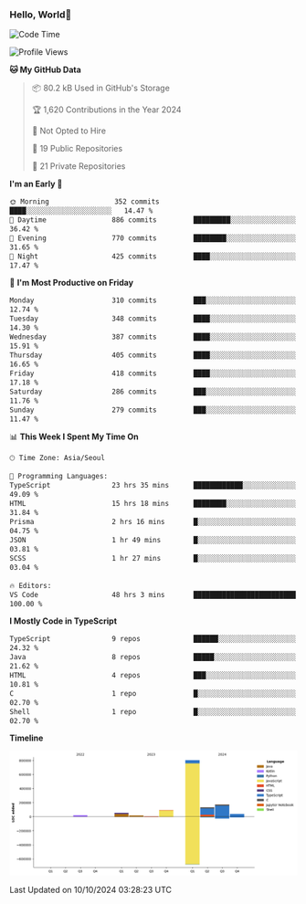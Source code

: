 
### Hello, World🐤

<!--START_SECTION:waka-->
![Code Time](http://img.shields.io/badge/Code%20Time-792%20hrs%206%20mins-blue)

![Profile Views](http://img.shields.io/badge/Profile%20Views-1-blue)

**🐱 My GitHub Data** 

> 📦 80.2 kB Used in GitHub's Storage 
 > 
> 🏆 1,620 Contributions in the Year 2024
 > 
> 🚫 Not Opted to Hire
 > 
> 📜 19 Public Repositories 
 > 
> 🔑 21 Private Repositories 
 > 
**I'm an Early 🐤** 

```text
🌞 Morning                352 commits         ████░░░░░░░░░░░░░░░░░░░░░   14.47 % 
🌆 Daytime                886 commits         █████████░░░░░░░░░░░░░░░░   36.42 % 
🌃 Evening                770 commits         ████████░░░░░░░░░░░░░░░░░   31.65 % 
🌙 Night                  425 commits         ████░░░░░░░░░░░░░░░░░░░░░   17.47 % 
```
📅 **I'm Most Productive on Friday** 

```text
Monday                   310 commits         ███░░░░░░░░░░░░░░░░░░░░░░   12.74 % 
Tuesday                  348 commits         ████░░░░░░░░░░░░░░░░░░░░░   14.30 % 
Wednesday                387 commits         ████░░░░░░░░░░░░░░░░░░░░░   15.91 % 
Thursday                 405 commits         ████░░░░░░░░░░░░░░░░░░░░░   16.65 % 
Friday                   418 commits         ████░░░░░░░░░░░░░░░░░░░░░   17.18 % 
Saturday                 286 commits         ███░░░░░░░░░░░░░░░░░░░░░░   11.76 % 
Sunday                   279 commits         ███░░░░░░░░░░░░░░░░░░░░░░   11.47 % 
```


📊 **This Week I Spent My Time On** 

```text
🕑︎ Time Zone: Asia/Seoul

💬 Programming Languages: 
TypeScript               23 hrs 35 mins      ████████████░░░░░░░░░░░░░   49.09 % 
HTML                     15 hrs 18 mins      ████████░░░░░░░░░░░░░░░░░   31.84 % 
Prisma                   2 hrs 16 mins       █░░░░░░░░░░░░░░░░░░░░░░░░   04.75 % 
JSON                     1 hr 49 mins        █░░░░░░░░░░░░░░░░░░░░░░░░   03.81 % 
SCSS                     1 hr 27 mins        █░░░░░░░░░░░░░░░░░░░░░░░░   03.04 % 

🔥 Editors: 
VS Code                  48 hrs 3 mins       █████████████████████████   100.00 % 
```

**I Mostly Code in TypeScript** 

```text
TypeScript               9 repos             ██████░░░░░░░░░░░░░░░░░░░   24.32 % 
Java                     8 repos             █████░░░░░░░░░░░░░░░░░░░░   21.62 % 
HTML                     4 repos             ███░░░░░░░░░░░░░░░░░░░░░░   10.81 % 
C                        1 repo              █░░░░░░░░░░░░░░░░░░░░░░░░   02.70 % 
Shell                    1 repo              █░░░░░░░░░░░░░░░░░░░░░░░░   02.70 % 
```



**Timeline**

![Lines of Code chart](https://raw.githubusercontent.com/jilpoom/jilpoom/main/assets/bar_graph.png)


 Last Updated on 10/10/2024 03:28:23 UTC
<!--END_SECTION:waka-->
